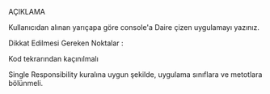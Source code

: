 AÇIKLAMA

Kullanıcıdan alınan yarıçapa göre console'a Daire çizen uygulamayı yazınız.

Dikkat Edilmesi Gereken Noktalar :

Kod tekrarından kaçınılmalı

Single Responsibility kuralına uygun şekilde, uygulama sınıflara ve metotlara bölünmeli.
